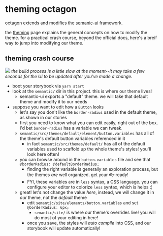 # theming octagon

octagon extends and modifies the [semanic-ui](http://semantic-ui.com/usage/theming.html) framework.

the [theming](http://semantic-ui.com/usage/theming.html) page explains the general concepts on how to modify the theme.  for a practical crash course, beyond the official docs, here's a breif way to jump into modifying our theme.

## theming crash course

![](https://github.com/cdaringe/octagon/blob/master/img/theme-change-reload.mov.gif?raw=true)
_the build process is a little slow at the moment--it may take a few seconds for the UI to be updated after you've made a change._

- boot your storybook via `yarn start`
- look at the `semantic/` dir in this project.  this is where our theme lives!
  - semantic-ui exports a "default" theme. we will take that default theme and modify it to our needs
- suppose you want to edit how a `Button` looks
  - let's say you don't like the `border-radius` used in the default theme, as shown in our stories
  - first you need to know what you can edit easily, right out of the box. i'd bet `border-radius` has a variable we can tweak.
  - `semantic/src/themes/default/element/button.variables` has all of the theme's default button variables referenced in it
    - in fact `semantic/src/themes/default/` has all of the default variables used to scaffold up the whole theme's styles!  you'll look here often!
  - you can browse around in the `button.variables` file and see that `@borderRadius: @defaultBorderRadius;`
    - finding the right variable is generally an exploration process, but the themes _are_ well organized.  get your :eyeglasses: ready!
    - FYI, these variables are in `less` syntax, a CSS language.  you can configure your editor to colorize `less` syntax, which is helps :)
  - great!  let's not change the value _here_, instead, we will change it in _our_ theme, not the _default_ theme
    - edit `semantic/site/elements/button.variables` and set `@borderRadius: 6px;`
      - `semantic/site/` is where our theme's overrides live!  you will do most of your editing in here!
    - once you save, the styles will _auto compile_ into CSS, and our storybook will update automatically!
